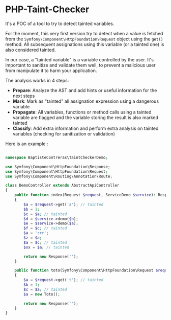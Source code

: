 # PHP-Taint-Checker

It's a POC of a tool to try to detect tainted variables.

For the moment, this very first version try to detect when a value is fetched from the `Symfony\Component\HttpFoundation\Request` object using the `get()` method.
All subsequent assignations using this variable (or a tainted one) is also considered tainted.

In our case, a "tainted variable" is a variable controlled by the user. It's important to sanitize and validate them well, to prevent a malicious user from manipulate it to harm your application.

The analysis works in 4 steps:

- **Prepare**: Analyze the AST and add hints or useful information for the next steps
- **Mark**: Mark as "tainted" all assignation expression using a dangerous variable
- **Propagate**: All variables, functions or method calls using a tainted variable are flagged and the variable storing the result is also marked tainted
- **Classify**: Add extra information and perform extra analysis on tainted variables (checking for sanitization or validation)

Here is an example : 

```php

namespace BaptisteContreras\TaintCheckerDemo;

use Symfony\Component\HttpFoundation\Response;
use Symfony\Component\HttpFoundation\Request;
use Symfony\Component\Routing\Annotation\Route;

class DemoController extends AbstractApiController
{
    public function index(Request $request, ServiceDemo $service): Response
    {
        $a = $request->get('a'); // tainted
        $b = 1;
        $c = $a; // tainted
        $d = $service->demo($b);
        $e = $service->demo($a);
        $f = $c; // tainted
        $a = 'rrr';
        $z = $a;
        $a = $c; // tainted
        $xx = $a; // tainted

        return new Response('');
    }

    public function toto(Symfony\Component\HttpFoundation\Request $request): Response
    {
        $a = $request->get('t'); // tainted
        $b = 1;
        $c = $a; // tainted
        $a = new Toto();

        return new Response('');
    }
}

```